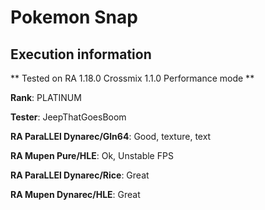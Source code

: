# Pokemon Snap 

## Execution information


** Tested on RA 1.18.0 Crossmix 1.1.0 Performance mode **


**Rank**: PLATINUM


**Tester**: JeepThatGoesBoom



**RA ParaLLEl Dynarec/Gln64**: Good, texture, text


**RA Mupen Pure/HLE**: Ok, Unstable FPS


**RA ParaLLEl Dynarec/Rice**: Great


**RA Mupen Dynarec/HLE**: Great